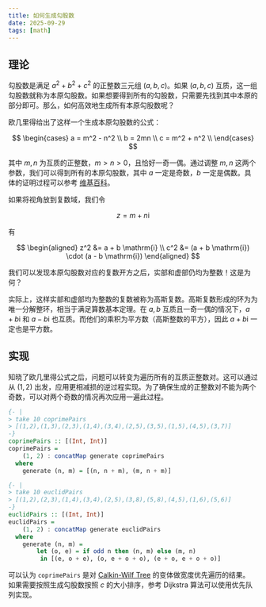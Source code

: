 ```yaml
---
title: 如何生成勾股数
date: 2025-09-29
tags: [math]
---
```


## 理论

勾股数是满足 $a^2 + b^2 + c^2$ 的正整数三元组 $(a, b, c)$。如果 $(a, b, c)$ 互质，这一组勾股数就称为本原勾股数。如果想要得到所有的勾股数，只需要先找到其中本原的部分即可。那么，如何高效地生成所有本原勾股数呢？

欧几里得给出了这样一个生成本原勾股数的公式：

$$
\begin{cases}
  a = m^2 - n^2 \\
  b = 2mn \\
  c = m^2 + n^2 \\
\end{cases}
$$

其中 $m, n$ 为互质的正整数，$m > n > 0$，且恰好一奇一偶。通过调整 $m, n$ 这两个参数，我们可以得到所有的本原勾股数，其中 $a$ 一定是奇数，$b$ 一定是偶数。具体的证明过程可以参考 [维基百科](https://en.wikipedia.org/wiki/Pythagorean_triple)。

如果将视角放到复数域，我们令

$$
z = m + n\mathrm{i}
$$

有

$$
\begin{aligned}
  z^2 &= a + b \mathrm{i} \\
  c^2 &= (a + b \mathrm{i}) \cdot (a - b \mathrm{i}) 
\end{aligned}
$$

我们可以发现本原勾股数对应的复数开方之后，实部和虚部仍均为整数！这是为何？

实际上，这样实部和虚部均为整数的复数被称为高斯复数。高斯复数形成的环为为唯一分解整环，相当于满足算数基本定理。在 $a, b$ 互质且一奇一偶的情况下，$a + b \mathrm{i}$ 和 $a - b \mathrm{i}$ 也互质。而他们的乘积为平方数（高斯整数的平方），因此 $a + b \mathrm{i}$ 一定也是平方数。

## 实现

知晓了欧几里得公式之后，问题可以转变为遍历所有的互质正整数对。这可以通过从 $(1, 2)$ 出发，应用更相减损的逆过程实现。为了确保生成的正整数对不能为两个奇数，可以对两个奇数的情况再次应用一遍此过程。

```haskell
{- |
> take 10 coprimePairs
> [(1,2),(1,3),(2,3),(1,4),(3,4),(2,5),(3,5),(1,5),(4,5),(3,7)]
-}
coprimePairs :: [(Int, Int)]
coprimePairs =
    (1, 2) : concatMap generate coprimePairs
  where
    generate (n, m) = [(n, n + m), (m, n + m)]

{- |
> take 10 euclidPairs
> [(1,2),(2,3),(1,4),(3,4),(2,5),(3,8),(5,8),(4,5),(1,6),(5,6)]
-}
euclidPairs :: [(Int, Int)]
euclidPairs =
    (1, 2) : concatMap generate euclidPairs
  where
    generate (n, m) =
        let (o, e) = if odd n then (n, m) else (m, n)
         in [(e, o + e), (o, e + o + o), (e + o, e + o + o)]
```

可以认为 `coprimePairs` 是对 [Calkin-Wilf Tree](https://en.wikipedia.org/wiki/Calkin%E2%80%93Wilf_tree) 的变体做宽度优先遍历的结果。 如果需要按照生成勾股数按照 $c$ 的大小排序，参考 Dijkstra 算法可以使用优先队列实现。
